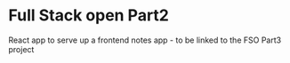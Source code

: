 # Full Stack open Part2

React app to serve up a frontend notes app - to be linked to the FSO Part3 project